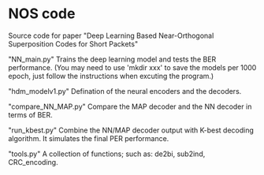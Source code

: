 # NOS code
Source code for paper "Deep Learning Based Near-Orthogonal Superposition Codes for Short Packets"

"NN_main.py"
Trains the deep learning model and tests the BER performance.
(You may need to use 'mkdir xxx' to save the models per 1000 epoch, just follow the
instructions when excuting the program.)

"hdm_modelv1.py"
Defination of the neural encoders and the decoders.

"compare_NN_MAP.py"
Compare the MAP decoder and the NN decoder in terms of BER.

"run_kbest.py"
Combine the NN/MAP decoder output with K-best decoding algorithm.
It simulates the final PER performance.

"tools.py"
A collection of functions; such as: de2bi, sub2ind, CRC_encoding. 
